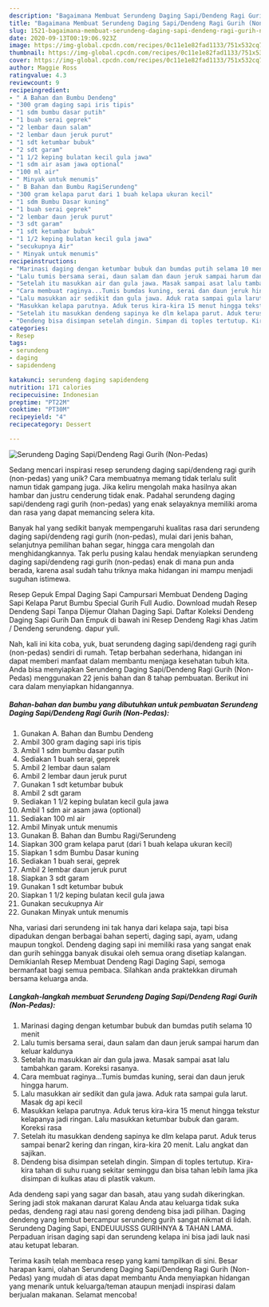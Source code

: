 ```yaml
---
description: "Bagaimana Membuat Serundeng Daging Sapi/Dendeng Ragi Gurih (Non-Pedas) yang Enak Banget"
title: "Bagaimana Membuat Serundeng Daging Sapi/Dendeng Ragi Gurih (Non-Pedas) yang Enak Banget"
slug: 1521-bagaimana-membuat-serundeng-daging-sapi-dendeng-ragi-gurih-non-pedas-yang-enak-banget
date: 2020-09-13T00:19:06.923Z
image: https://img-global.cpcdn.com/recipes/0c11e1e82fad1133/751x532cq70/serundeng-daging-sapidendeng-ragi-gurih-non-pedas-foto-resep-utama.jpg
thumbnail: https://img-global.cpcdn.com/recipes/0c11e1e82fad1133/751x532cq70/serundeng-daging-sapidendeng-ragi-gurih-non-pedas-foto-resep-utama.jpg
cover: https://img-global.cpcdn.com/recipes/0c11e1e82fad1133/751x532cq70/serundeng-daging-sapidendeng-ragi-gurih-non-pedas-foto-resep-utama.jpg
author: Maggie Ross
ratingvalue: 4.3
reviewcount: 9
recipeingredient:
- " A Bahan dan Bumbu Dendeng"
- "300 gram daging sapi iris tipis"
- "1 sdm bumbu dasar putih"
- "1 buah serai geprek"
- "2 lembar daun salam"
- "2 lembar daun jeruk purut"
- "1 sdt ketumbar bubuk"
- "2 sdt garam"
- "1 1/2 keping bulatan kecil gula jawa"
- "1 sdm air asam jawa optional"
- "100 ml air"
- " Minyak untuk menumis"
- " B Bahan dan Bumbu RagiSerundeng"
- "300 gram kelapa parut dari 1 buah kelapa ukuran kecil"
- "1 sdm Bumbu Dasar kuning"
- "1 buah serai geprek"
- "2 lembar daun jeruk purut"
- "3 sdt garam"
- "1 sdt ketumbar bubuk"
- "1 1/2 keping bulatan kecil gula jawa"
- "secukupnya Air"
- " Minyak untuk menumis"
recipeinstructions:
- "Marinasi daging dengan ketumbar bubuk dan bumdas putih selama 10 menit"
- "Lalu tumis bersama serai, daun salam dan daun jeruk sampai harum dan keluar kaldunya"
- "Setelah itu masukkan air dan gula jawa. Masak sampai asat lalu tambahkan garam. Koreksi rasanya."
- "Cara membuat raginya...Tumis bumdas kuning, serai dan daun jeruk hingga harum."
- "Lalu masukkan air sedikit dan gula jawa. Aduk rata sampai gula larut. Masak dg api kecil"
- "Masukkan kelapa parutnya. Aduk terus kira-kira 15 menut hingga tekstur kelapanya jadi ringan. Lalu masukkan ketumbar bubuk dan garam. Koreksi rasa"
- "Setelah itu masukkan dendeng sapinya ke dlm kelapa parut. Aduk terus sampai benar2 kering dan ringan, kira-kira 20 menit. Lalu angkat dan sajikan."
- "Dendeng bisa disimpan setelah dingin. Simpan di toples tertutup. Kira-kira tahan di suhu ruang sekitar seminggu dan bisa tahan lebih lama jika disimpan di kulkas atau di plastik vakum."
categories:
- Resep
tags:
- serundeng
- daging
- sapidendeng

katakunci: serundeng daging sapidendeng 
nutrition: 171 calories
recipecuisine: Indonesian
preptime: "PT22M"
cooktime: "PT30M"
recipeyield: "4"
recipecategory: Dessert

---
```



![Serundeng Daging Sapi/Dendeng Ragi Gurih (Non-Pedas)](https://img-global.cpcdn.com/recipes/0c11e1e82fad1133/751x532cq70/serundeng-daging-sapidendeng-ragi-gurih-non-pedas-foto-resep-utama.jpg)

Sedang mencari inspirasi resep serundeng daging sapi/dendeng ragi gurih (non-pedas) yang unik? Cara membuatnya memang tidak terlalu sulit namun tidak gampang juga. Jika keliru mengolah maka hasilnya akan hambar dan justru cenderung tidak enak. Padahal serundeng daging sapi/dendeng ragi gurih (non-pedas) yang enak selayaknya memiliki aroma dan rasa yang dapat memancing selera kita.

Banyak hal yang sedikit banyak mempengaruhi kualitas rasa dari serundeng daging sapi/dendeng ragi gurih (non-pedas), mulai dari jenis bahan, selanjutnya pemilihan bahan segar, hingga cara mengolah dan menghidangkannya. Tak perlu pusing kalau hendak menyiapkan serundeng daging sapi/dendeng ragi gurih (non-pedas) enak di mana pun anda berada, karena asal sudah tahu triknya maka hidangan ini mampu menjadi suguhan istimewa.

Resep Gepuk Empal Daging Sapi Campursari Membuat Dendeng Daging Sapi Kelapa Parut Bumbu Special Gurih Full Audio. Download mudah Resep Dendeng Sapi Tanpa Dijemur Olahan Daging Sapi. Daftar Koleksi Dendeng Daging Sapi Gurih Dan Empuk di bawah ini Resep Dendeng Ragi khas Jatim / Dendeng serundeng. dapur yuli.


Nah, kali ini kita coba, yuk, buat serundeng daging sapi/dendeng ragi gurih (non-pedas) sendiri di rumah. Tetap berbahan sederhana, hidangan ini dapat memberi manfaat dalam membantu menjaga kesehatan tubuh kita. Anda bisa menyiapkan Serundeng Daging Sapi/Dendeng Ragi Gurih (Non-Pedas) menggunakan 22 jenis bahan dan 8 tahap pembuatan. Berikut ini cara dalam menyiapkan hidangannya.

<!--inarticleads1-->

##### Bahan-bahan dan bumbu yang dibutuhkan untuk pembuatan Serundeng Daging Sapi/Dendeng Ragi Gurih (Non-Pedas):

1. Gunakan  A. Bahan dan Bumbu Dendeng
1. Ambil 300 gram daging sapi iris tipis
1. Ambil 1 sdm bumbu dasar putih
1. Sediakan 1 buah serai, geprek
1. Ambil 2 lembar daun salam
1. Ambil 2 lembar daun jeruk purut
1. Gunakan 1 sdt ketumbar bubuk
1. Ambil 2 sdt garam
1. Sediakan 1 1/2 keping bulatan kecil gula jawa
1. Ambil 1 sdm air asam jawa (optional)
1. Sediakan 100 ml air
1. Ambil  Minyak untuk menumis
1. Gunakan  B. Bahan dan Bumbu Ragi/Serundeng
1. Siapkan 300 gram kelapa parut (dari 1 buah kelapa ukuran kecil)
1. Siapkan 1 sdm Bumbu Dasar kuning
1. Sediakan 1 buah serai, geprek
1. Ambil 2 lembar daun jeruk purut
1. Siapkan 3 sdt garam
1. Gunakan 1 sdt ketumbar bubuk
1. Siapkan 1 1/2 keping bulatan kecil gula jawa
1. Gunakan secukupnya Air
1. Gunakan  Minyak untuk menumis


Nha, variasi dari serundeng ini tak hanya dari kelapa saja, tapi bisa dipadukan dengan berbagai bahan seperti, daging sapi, ayam, udang maupun tongkol. Dendeng daging sapi ini memiliki rasa yang sangat enak dan gurih sehingga banyak disukai oleh semua orang disetiap kalangan. Demikianlah Resep Membuat Dendeng Ragi Daging Sapi, semoga bermanfaat bagi semua pembaca. Silahkan anda praktekkan dirumah bersama keluarga anda. 

<!--inarticleads2-->

##### Langkah-langkah membuat Serundeng Daging Sapi/Dendeng Ragi Gurih (Non-Pedas):

1. Marinasi daging dengan ketumbar bubuk dan bumdas putih selama 10 menit
1. Lalu tumis bersama serai, daun salam dan daun jeruk sampai harum dan keluar kaldunya
1. Setelah itu masukkan air dan gula jawa. Masak sampai asat lalu tambahkan garam. Koreksi rasanya.
1. Cara membuat raginya...Tumis bumdas kuning, serai dan daun jeruk hingga harum.
1. Lalu masukkan air sedikit dan gula jawa. Aduk rata sampai gula larut. Masak dg api kecil
1. Masukkan kelapa parutnya. Aduk terus kira-kira 15 menut hingga tekstur kelapanya jadi ringan. Lalu masukkan ketumbar bubuk dan garam. Koreksi rasa
1. Setelah itu masukkan dendeng sapinya ke dlm kelapa parut. Aduk terus sampai benar2 kering dan ringan, kira-kira 20 menit. Lalu angkat dan sajikan.
1. Dendeng bisa disimpan setelah dingin. Simpan di toples tertutup. Kira-kira tahan di suhu ruang sekitar seminggu dan bisa tahan lebih lama jika disimpan di kulkas atau di plastik vakum.


Ada dendeng sapi yang sagar dan basah, atau yang sudah dikeringkan. Sering jadi stok makanan darurat Kalau Anda atau keluarga tidak suka pedas, dendeng ragi atau nasi goreng dendeng bisa jadi pilihan. Daging dendeng yang lembut bercampur serundeng gurih sangat nikmat di lidah. Serundeng Daging Sapi, ENDEUUUSSS GURIHNYA &amp; TAHAN LAMA. Perpaduan irisan daging sapi dan serundeng kelapa ini bisa jadi lauk nasi atau ketupat lebaran. 

Terima kasih telah membaca resep yang kami tampilkan di sini. Besar harapan kami, olahan Serundeng Daging Sapi/Dendeng Ragi Gurih (Non-Pedas) yang mudah di atas dapat membantu Anda menyiapkan hidangan yang menarik untuk keluarga/teman ataupun menjadi inspirasi dalam berjualan makanan. Selamat mencoba!
